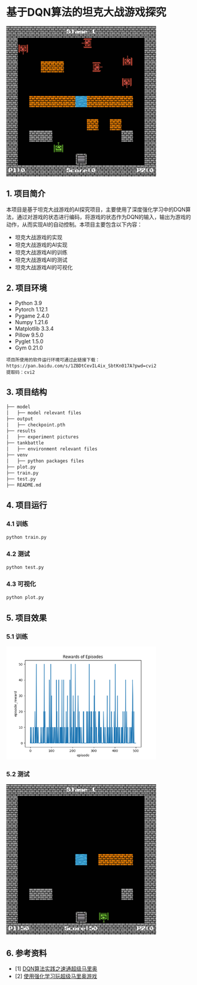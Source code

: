 # 基于DQN算法的坦克大战游戏探究


<div style="display:flex">
  <img src="./results/tankbattle_begin.jpg" alt="Image 1" width="400"/>
</div>



## 1. 项目简介
本项目是基于坦克大战游戏的AI探究项目，主要使用了深度强化学习中的DQN算法，通过对游戏的状态进行编码，将游戏的状态作为DQN的输入，输出为游戏的动作，从而实现AI的自动控制。本项目主要包含以下内容：
- 坦克大战游戏的实现
- 坦克大战游戏的AI实现
- 坦克大战游戏AI的训练
- 坦克大战游戏AI的测试
- 坦克大战游戏AI的可视化
## 2. 项目环境
- Python 3.9
- Pytorch 1.12.1
- Pygame 2.4.0
- Numpy 1.21.6
- Matplotlib 3.3.4
- Pillow 9.5.0
- Pyglet 1.5.0
- Gym 0.21.0
```
项目所使用的软件运行环境可通过此链接下载：
https://pan.baidu.com/s/1ZBDtCevIL4ix_SbtKn017A?pwd=cvi2 
提取码：cvi2 
```
## 3. 项目结构
``` 
├── model
│   ├── model relevant files
├── output
│   ├── checkpoint.pth
├── results
│   ├── experiment pictures
├── tankbattle
│   ├── environment relevant files
├── venv
│   ├── python packages files
├── plot.py
├── train.py
├── test.py
├── README.md
```
## 4. 项目运行
### 4.1 训练
```bash
python train.py
```
### 4.2 测试
```bash
python test.py
```
### 4.3 可视化
```bash
python plot.py
```
## 5. 项目效果
### 5.1 训练
<img src="./results/rewards.png" alt="Image 1" width="400"/>

### 5.2 测试
<img src="./results/tankbattle_end.jpg" alt="Image 2" width="400"/>




## 6. 参考资料
- [1] [DQN算法实践之速通超级马里奥](https://www.jianshu.com/p/88f050fe4f67)
- [2] [使用强化学习玩超级马里奥游戏](https://github.com/xiaoyou-bilibili/gym_super_mario)


